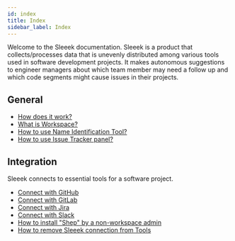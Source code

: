 ```yaml
---
id: index
title: Index
sidebar_label: Index
---
```


Welcome to the Sleeek documentation. Sleeek is a product that collects/processes data that is unevenly distributed among various tools used in software development projects. It makes autonomous suggestions to engineer managers about which team member may need a follow up and which code segments might cause issues in their projects.


## General

- [How does it work?](general/how-does-it-work)
- [What is Workspace?](general/what-is-workspace)
- [How to use Name Identification Tool?](general/how-to-use-name-identification-tool)
- [How to use Issue Tracker panel?](general/how-to-use-issue-tracker-panel)

## Integration

Sleeek connects to essential tools for a software project.

- [Connect with GitHub](integration/github)
- [Connect with GitLab](integration/gitlab)
- [Connect with Jira](integration/jira)
- [Connect with Slack](integration/Slack)
- [How to install "Shep" by a non-workspace admin](integration/how-to-install-shep-non-admin)
- [How to remove Sleeek connection from Tools](integration/remove-connection)




